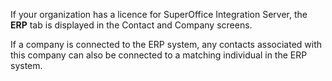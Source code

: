 <!-- markdownlint-disable-file MD041 -->
If your organization has a licence for SuperOffice Integration Server, the **ERP** tab is displayed in the Contact and Company screens.

If a company is connected to the ERP system, any contacts associated with this company can also be connected to a matching individual in the ERP system.

